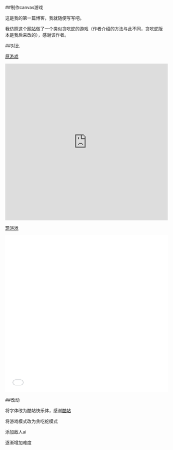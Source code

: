 ##制作canvas游戏

这是我的第一篇博客，我就随便写写吧。
  
我仿照这个[网站](http://www.lostdecadegames.com/how-to-make-a-simple-html5-canvas-game/)做了一个类似贪吃蛇的游戏（作者介绍的方法与此不同，贪吃蛇版本是我后来改的），感谢该作者。

##对比

[原游戏](http://www.lostdecadegames.com/demos/simple_canvas_game/)

<iframe frameborder="no" width="520" height="500" src="http://www.lostdecadegames.com/demos/simple_canvas_game/"></iframe>

[现游戏](/20210921/simple_canvas_game/)

<iframe frameborder="no" width="520" height="500" src="/20210921/simple_canvas_game/"></iframe>

##改动

将字体改为酷站快乐体，感谢[酷站](https://www.zcool.com.cn/)

将游戏模式改为贪吃蛇模式

添加敌人ai

逐渐增加难度
